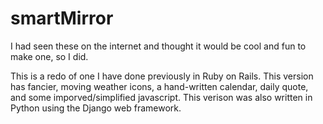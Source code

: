 # smartMirror

I had seen these on the internet and thought it would be cool and fun to make one, so I did. 

This is a redo of one I have done previously in Ruby on Rails. This version has fancier, moving weather icons, a hand-written calendar, daily quote, and some imporved/simplified javascript. 
This verison was also written in Python using the Django web framework. 
